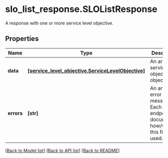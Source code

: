 # slo_list_response.SLOListResponse

A response with one or more service level objective.
## Properties
Name | Type | Description | Notes
------------ | ------------- | ------------- | -------------
**data** | [**[service_level_objective.ServiceLevelObjective]**](ServiceLevelObjective.md) | An array of service level objective objects. | [optional] 
**errors** | **[str]** | An array of error messages. Each endpoint documents how/whether this field is used. | [optional] 

[[Back to Model list]](../README.md#documentation-for-models) [[Back to API list]](../README.md#documentation-for-api-endpoints) [[Back to README]](../README.md)


